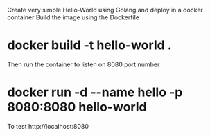 Create very simple Hello-World using Golang and deploy in a docker container
Build the image using the Dockerfile 
# docker build -t hello-world .
Then run the container to listen on 8080 port number
# docker run -d --name hello -p 8080:8080 hello-world
To test http://localhost:8080
